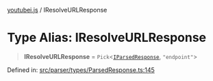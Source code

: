 [youtubei.js](../README.md) / IResolveURLResponse

# Type Alias: IResolveURLResponse

> **IResolveURLResponse** = `Pick`\<[`IParsedResponse`](../interfaces/IParsedResponse.md), `"endpoint"`\>

Defined in: [src/parser/types/ParsedResponse.ts:145](https://github.com/LuanRT/YouTube.js/blob/0733f60b57877f6b8b87dfd5cc6195b5085f5c09/src/parser/types/ParsedResponse.ts#L145)
